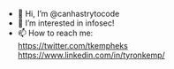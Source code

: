 - 👋 Hi, I’m @canhastrytocode
- 👀 I’m interested in infosec!
- 📫 How to reach me: <br />
https://twitter.com/tkempheks <br />
https://www.linkedin.com/in/tyronkemp/

<!---
canhastrytocode/canhastrytocode is a ✨ special ✨ repository because its `README.md` (this file) appears on your GitHub profile.
You can click the Preview link to take a look at your changes.
--->
